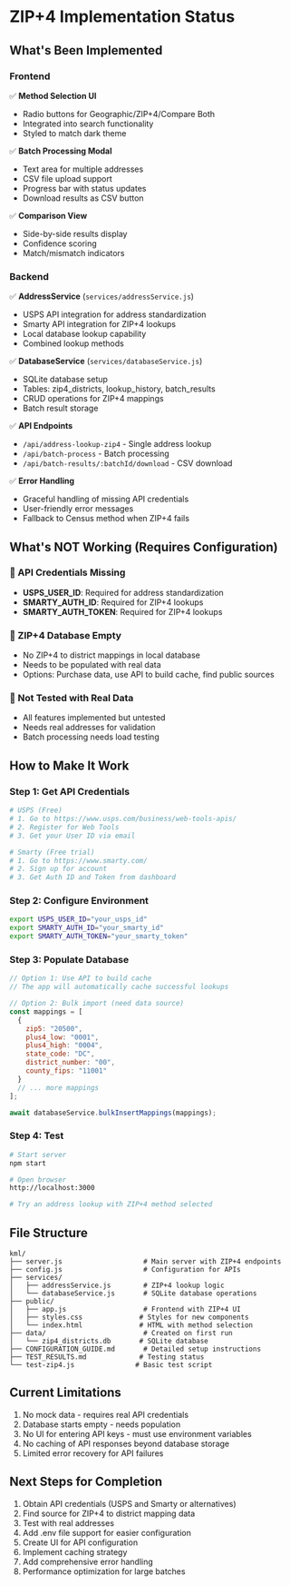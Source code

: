 # ZIP+4 Implementation Status

## What's Been Implemented

### Frontend
✅ **Method Selection UI**
- Radio buttons for Geographic/ZIP+4/Compare Both
- Integrated into search functionality
- Styled to match dark theme

✅ **Batch Processing Modal**
- Text area for multiple addresses
- CSV file upload support
- Progress bar with status updates
- Download results as CSV button

✅ **Comparison View**
- Side-by-side results display
- Confidence scoring
- Match/mismatch indicators

### Backend
✅ **AddressService** (`services/addressService.js`)
- USPS API integration for address standardization
- Smarty API integration for ZIP+4 lookups
- Local database lookup capability
- Combined lookup methods

✅ **DatabaseService** (`services/databaseService.js`)
- SQLite database setup
- Tables: zip4_districts, lookup_history, batch_results
- CRUD operations for ZIP+4 mappings
- Batch result storage

✅ **API Endpoints**
- `/api/address-lookup-zip4` - Single address lookup
- `/api/batch-process` - Batch processing
- `/api/batch-results/:batchId/download` - CSV download

✅ **Error Handling**
- Graceful handling of missing API credentials
- User-friendly error messages
- Fallback to Census method when ZIP+4 fails

## What's NOT Working (Requires Configuration)

### 🔴 API Credentials Missing
- **USPS_USER_ID**: Required for address standardization
- **SMARTY_AUTH_ID**: Required for ZIP+4 lookups
- **SMARTY_AUTH_TOKEN**: Required for ZIP+4 lookups

### 🔴 ZIP+4 Database Empty
- No ZIP+4 to district mappings in local database
- Needs to be populated with real data
- Options: Purchase data, use API to build cache, find public sources

### 🔴 Not Tested with Real Data
- All features implemented but untested
- Needs real addresses for validation
- Batch processing needs load testing

## How to Make It Work

### Step 1: Get API Credentials
```bash
# USPS (Free)
# 1. Go to https://www.usps.com/business/web-tools-apis/
# 2. Register for Web Tools
# 3. Get your User ID via email

# Smarty (Free trial)
# 1. Go to https://www.smarty.com/
# 2. Sign up for account
# 3. Get Auth ID and Token from dashboard
```

### Step 2: Configure Environment
```bash
export USPS_USER_ID="your_usps_id"
export SMARTY_AUTH_ID="your_smarty_id"
export SMARTY_AUTH_TOKEN="your_smarty_token"
```

### Step 3: Populate Database
```javascript
// Option 1: Use API to build cache
// The app will automatically cache successful lookups

// Option 2: Bulk import (need data source)
const mappings = [
  {
    zip5: "20500",
    plus4_low: "0001",
    plus4_high: "0004",
    state_code: "DC",
    district_number: "00",
    county_fips: "11001"
  }
  // ... more mappings
];

await databaseService.bulkInsertMappings(mappings);
```

### Step 4: Test
```bash
# Start server
npm start

# Open browser
http://localhost:3000

# Try an address lookup with ZIP+4 method selected
```

## File Structure
```
kml/
├── server.js                    # Main server with ZIP+4 endpoints
├── config.js                    # Configuration for APIs
├── services/
│   ├── addressService.js        # ZIP+4 lookup logic
│   └── databaseService.js       # SQLite database operations
├── public/
│   ├── app.js                   # Frontend with ZIP+4 UI
│   ├── styles.css              # Styles for new components
│   └── index.html              # HTML with method selection
├── data/                        # Created on first run
│   └── zip4_districts.db       # SQLite database
├── CONFIGURATION_GUIDE.md       # Detailed setup instructions
├── TEST_RESULTS.md             # Testing status
└── test-zip4.js               # Basic test script
```

## Current Limitations
1. No mock data - requires real API credentials
2. Database starts empty - needs population
3. No UI for entering API keys - must use environment variables
4. No caching of API responses beyond database storage
5. Limited error recovery for API failures

## Next Steps for Completion
1. Obtain API credentials (USPS and Smarty or alternatives)
2. Find source for ZIP+4 to district mapping data
3. Test with real addresses
4. Add .env file support for easier configuration
5. Create UI for API configuration
6. Implement caching strategy
7. Add comprehensive error handling
8. Performance optimization for large batches
